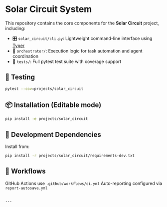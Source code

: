 # Solar Circuit System

This repository contains the core components for the **Solar Circuit** project, including:

- 🎛️ `solar_circuit/cli.py`: Lightweight command-line interface using [Typer](https://typer.tiangolo.com/)
- 🧠 `orchestrator/`: Execution logic for task automation and agent coordination
- 🧪 `tests/`: Full pytest test suite with coverage support

## 🧪 Testing

```bash
pytest --cov=projects/solar_circuit
````

## 📦 Installation (Editable mode)

```bash
pip install -e projects/solar_circuit
```

## 🧾 Development Dependencies

Install from:

```bash
pip install -r projects/solar_circuit/requirements-dev.txt
```

## 📁 Workflows

GitHub Actions use `.github/workflows/ci.yml`
Auto-reporting configured via `report-autosave.yml`

````

---
